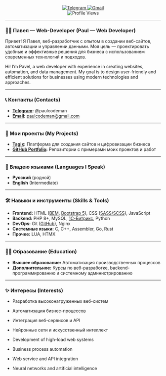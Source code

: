 <div id="badges" align="center">
  <a href="https://t.me/paulcodeman" target="_blank">
    <img src="https://img.shields.io/badge/Telegram-blue?style=for-the-badge&logo=telegram&logoColor=white" alt="Telegram">
  </a>
  <a href="mailto:paulcodeman@gmail.com">
    <img src="https://img.shields.io/badge/Gmail-red?style=for-the-badge&logo=gmail&logoColor=white" alt="Gmail">
  </a>
</div>
<div id="stats" align="center">
  <img src="https://komarev.com/ghpvc/?username=paulcodeman&style=flat-square&color=blue" alt="Profile Views">
</div>

---

### :man_technologist: Павел — Web-Developer (Paul — Web Developer)  

Привет! Я Павел, веб-разработчик с опытом в создании веб-сайтов, автоматизации и управлении данными. Моя цель — проектировать удобные и эффективные решения для бизнеса с использованием современных технологий и подходов.

Hi! I’m Pavel, a web developer with experience in creating websites, automation, and data management. My goal is to design user-friendly and efficient solutions for businesses using modern technologies and approaches.

---

### :telephone_receiver: Контакты (Contacts)

- **[Telegram](https://t.me/paulcodeman):** @paulcodeman  
- **[Email](mailto:paulcodeman@gmail.com):** paulcodeman@gmail.com  

---

### :briefcase: Мои проекты (My Projects)

- **[Tagix](https://tagix.tech/):** Платформа для создания сайтов и цифровизации бизнеса  
- **[GitHub Portfolio](https://github.com/paulcodeman?tab=repositories):** Репозитории с примерами моих проектов и работ  

---

### :book: Владею языками (Languages I Speak) 

- **Русский** (родной)  
- **English** (Intermediate)  

---

### :hammer_and_wrench: Навыки и инструменты (Skills & Tools)

- **Frontend:** HTML ([BEM](https://ru.bem.info/), [Bootstrap 5](https://getbootstrap.com/)), CSS ([SASS/SCSS](https://sass-scss.ru/)), JavaScript  
- **Backend:** PHP 8+, MySQL, [1С-Битрикс](https://www.1c-bitrix.ru/), Python  
- **DevOps:** Git ([GitHub](https://github.com/)), Nginx  
- **Системные языки:** C, C++, Assembler, Go, Rust  
- **Прочее:** LUA, HTMX  

---

### :man_student: Образование (Education)

- **Высшее образование:** Автоматизация производственных процессов  
- **Дополнительное:** Курсы по веб-разработке, backend-программированию и системному администрированию  

---

### :sparkles: Интересы (Interests)

- Разработка высоконагруженных веб-систем  
- Автоматизация бизнес-процессов  
- Интеграция веб-сервисов и API  
- Нейронные сети и искусственный интеллект

- Development of high-load web systems  
- Business process automation  
- Web service and API integration  
- Neural networks and artificial intelligence  
